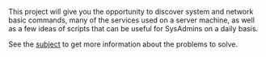 This project will give you the opportunity to discover system and network basic commands, many of the services used on a server machine, 
as well as a few ideas of scripts that can be useful for SysAdmins on a daily basis.

See the [subject](https://github.com/DianaMukaliyeva/init/blob/master/init.en.pdf) to get more information about the problems to solve. 
